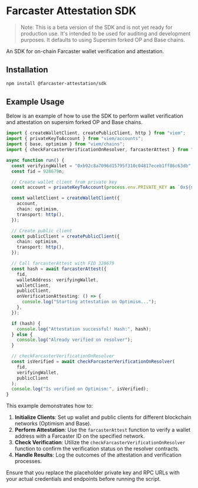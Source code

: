 # Farcaster Attestation SDK

> Note: This is a beta version of the SDK and is not yet ready for production use. It's intended to be used for auditing and development purposes. It defaults to using Supersim forked OP and Base chains.

An SDK for on-chain Farcaster wallet verification and attestation.

## Installation

```bash
npm install @farcaster-attestation/sdk
```

## Example Usage

Below is an example of how to use the SDK to perform wallet verification and attestation on supersim forked OP and Base chains.

```typescript
import { createWalletClient, createPublicClient, http } from "viem";
import { privateKeyToAccount } from "viem/accounts";
import { base, optimism } from "viem/chains";
import { checkFarcasterVerificationOnResolver, farcasterAttest } from "../src";

async function run() {
  const verifyingWallet = "0xb92c8a7096d15795f310c04817eceb1ff86c63db";
  const fid = 928679n;

  // Create wallet client from private key
  const account = privateKeyToAccount(process.env.PRIVATE_KEY as `0x${string}`);

  const walletClient = createWalletClient({
    account,
    chain: optimism,
    transport: http(),
  });

  // Create public client
  const publicClient = createPublicClient({
    chain: optimism,
    transport: http(),
  });

  // Call farcasterAttest with FID 328679
  const hash = await farcasterAttest({
    fid,
    walletAddress: verifyingWallet,
    walletClient,
    publicClient,
    onVerificationAttesting: () => {
      console.log("Starting attestation on Optimism...");
    },
  });

  if (hash) {
    console.log("Attestation successful! Hash:", hash);
  } else {
    console.log("Already verified on resolver");
  }

  // checkFarcasterVerificationOnResolver
  const isVerified = await checkFarcasterVerificationOnResolver(
    fid,
    verifyingWallet,
    publicClient
  );
  console.log("Is verified on Optimism:", isVerified);
}
```

This example demonstrates how to:

1. **Initialize Clients**: Set up wallet and public clients for different blockchain networks (Optimism and Base).
2. **Perform Attestation**: Use the `farcasterAttest` function to verify a wallet address with a Farcaster ID on the specified network.
3. **Check Verification**: Utilize the `checkFarcasterVerificationOnResolver` function to confirm the verification status on the resolver contracts.
4. **Handle Results**: Log the outcomes of the attestation and verification processes.

Ensure that you replace the placeholder private key and RPC URLs with your actual credentials and endpoints before running the script.


